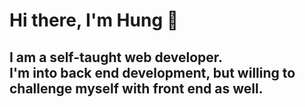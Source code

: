 # Hi there, I'm Hung :wave:

## I am a self-taught web developer. <br> I'm into back end development, but willing to challenge myself with front end as well.
